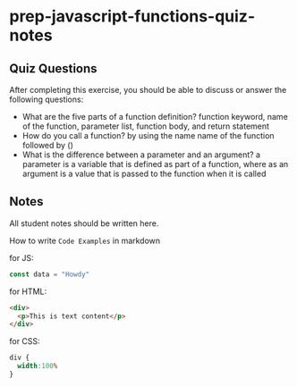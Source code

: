# prep-javascript-functions-quiz-notes


## Quiz Questions

After completing this exercise, you should be able to discuss or answer the following questions:

- What are the five parts of a function definition?
function keyword, name of the function, parameter list, function body, and return statement
- How do you call a function?
by using the name name of the function followed by ()
- What is the difference between a parameter and an argument?
a parameter is a variable that is defined as part of a function, where as an argument is a value that is passed to the function when it is called
## Notes

All student notes should be written here.


How to write `Code Examples` in markdown

for JS:
```javascript
const data = "Howdy"
```

for HTML:
```html
<div>
  <p>This is text content</p>
</div>
```

for CSS:
```css
div {
  width:100%
}
```
